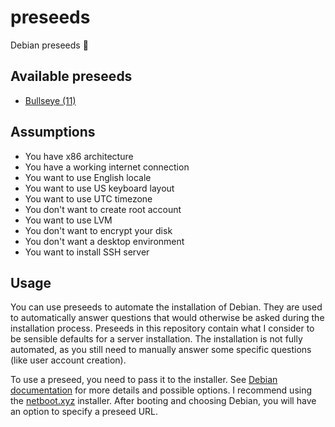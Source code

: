 # preseeds

Debian preseeds 🌱

## Available preseeds

- [Bullseye (11)](bullseye/preseed.cfg)

## Assumptions

- You have x86 architecture
- You have a working internet connection
- You want to use English locale
- You want to use US keyboard layout
- You want to use UTC timezone
- You don't want to create root account
- You want to use LVM
- You don't want to encrypt your disk
- You don't want a desktop environment
- You want to install SSH server

## Usage

You can use preseeds to automate the installation of Debian.
They are used to automatically answer questions
that would otherwise be asked during the installation process.
Preseeds in this repository contain what I consider to be sensible defaults
for a server installation.
The installation is not fully automated,
as you still need to manually answer some specific questions
(like user account creation).

To use a preseed, you need to pass it to the installer.
See [Debian documentation](https://wiki.debian.org/DebianInstaller/Preseed)
for more details and possible options.
I recommend using the [netboot.xyz](https://netboot.xyz) installer.
After booting and choosing Debian,
you will have an option to specify a preseed URL.
